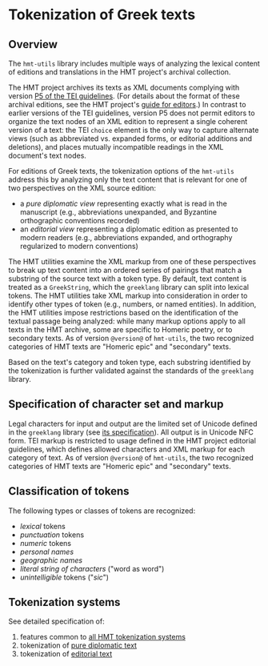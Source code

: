 # Tokenization of Greek texts #


## Overview ##

The `hmt-utils` library includes multiple ways of analyzing the lexical content of editions and translations in the HMT project's archival collection.

The HMT project archives its texts as XML documents complying with version [P5 of the TEI guidelines](http://www.tei-c.org/Guidelines/).   (For details about the format of these archival editions, see the HMT project's [guide for editors](http://homermultitext.github.io/hmt-editors-guide/).)   In contrast to earlier versions of the TEI guidelines, version P5 does not permit editors to organize the text nodes of an XML edition to represent a single coherent version of a text:  the TEI `choice` element is the only way to capture alternate views (such as abbreviated vs. expanded forms, or editorial additions and deletions), and places mutually incompatible readings in the XML document's text nodes.  

For editions of Greek texts, the tokenization options of the `hmt-utils` address this by analyzing only the text content that is relevant for one of two perspectives on the XML source edition:  

- a *pure diplomatic view* representing exactly what is read in the manuscript  (e.g., abbreviations unexpanded, and Byzantine orthographic conventions recorded)
- an *editorial view* representing a diplomatic edition as presented to modern readers (e.g., abbreviations expanded, and orthography regularized to modern conventions)



The HMT utilities examine the XML markup from one of these perspectives to break up text content into an ordered series of pairings that match a substring of the source text with a token type.  By default, text content is treated as a `GreekString`, which the `greeklang` library can split into lexical tokens.   The HMT utilities take XML markup into consideration in order to identify other types of token  (e.g., numbers, or named entities).  In addition,  the HMT utilities impose restrictions based on the identification of the textual passage being analyzed:    while many markup options apply to all texts in the HMT archive, some are specific to Homeric poetry, or to secondary texts.    As of version `@version@` of `hmt-utils`, the two recognized categories of HMT texts are "Homeric epic" and "secondary" texts.

Based on the text's category and token type, each substring identified by the tokenization is further validated against the standards of the `greeklang` library.  


## Specification of character set and markup ##

 Legal characters for input and output are the limited set of Unicode defined in the `greeklang` library (see [its specification](http://neelsmith.github.io/greeklang/specs/greek/tokens/Tokens.html)).  All output is in Unicode NFC form.  TEI markup is restricted to usage defined in the HMT project editorial guidelines, which defines allowed characters and XML markup for each category of text.   As of version `@version@` of `hmt-utils`, the two recognized categories of HMT texts are "Homeric epic" and "secondary" texts.

## Classification of tokens ##


The following types or classes of tokens are recognized:

- *lexical* tokens
- *punctuation* tokens
- *numeric* tokens
- *personal names*
- *geographic names*
- *literal string of characters* ("word as word")
- *unintelligible* tokens ("*sic*")


## Tokenization systems

See detailed specification of:

1. features common to <a concordion:run="concordion" href="Common.html">all HMT tokenization systems</a>
1. tokenization of <a concordion:run="concordion" href="Diplomatic.html">pure diplomatic text</a>
2. tokenization of <a concordion:run="concordion" href="Editorial.html">editorial text</a>



